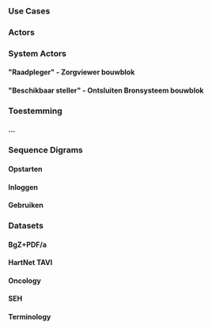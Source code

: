 ### Use Cases

### Actors

### System Actors

#### "Raadpleger" - Zorgviewer bouwblok

#### "Beschikbaar steller" - Ontsluiten Bronsysteem bouwblok

### Toestemming

#### ...

### Sequence Digrams

#### Opstarten

#### Inloggen

#### Gebruiken

### Datasets

#### BgZ+PDF/a

#### HartNet TAVI

#### Oncology

#### SEH

#### Terminology